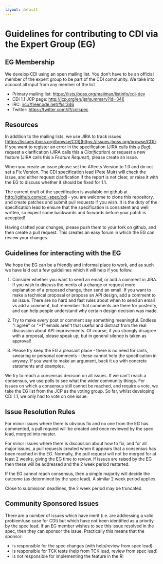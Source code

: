 ```yaml
---
layout: default
---
```


Guidelines for contributing to CDI via the Expert Group (EG)
============================================================

EG Membership
-------------

We develop CDI using an open mailing list. You don’t have to be an official member of the expert group to be part of the CDI community. We take into account all input from any member of the list

* Primary mailing list: <https://lists.jboss.org/mailman/listinfo/cdi-dev>
* CDI 1.1 JCP page: <http://jcp.org/en/jsr/summary?id=346>
* IRC: <irc://freenode.net/#jsr346>
* Twitter: <https://twitter.com/#!/cdispec>

Resources
---------

In addition to the mailing lists, we use JIRA to track issues [https://issues.jboss.org/browse/CDI](https://issues.jboss.org/browse/CDI). If you want to register an error in the specification (JIRA calls this a *Bug*), request a clarification (JIRA calls this a *Clarification*) or request a new feature (JIRA calls this a *Feature Request*), please create an issue.

When you create an issue please set the Affects Version to 1.0 and do not set a Fix Version. The CDI specification lead (Pete Muir) will check the issue, and either request clarification if the report is not clear, or raise it with the EG to discuss whether it should be fixed for 1.1.

The current draft of the specification is available on github at <http://github.com/cdi-spec/cdi> - you are welcome to clone this repository, and create patches and submit pull requests if you wish. It is the duty of the specification lead to ensure that the specification is consistent and well written, so expect some backwards and forwards before your patch is accepted!

Having crafted your changes, please push them to your fork on github, and then create a pull request. This creates an easy forum in which the EG can review your changes.


Guidelines for interacting with the EG
--------------------------------------

We hope the EG can be a friendly and informal place to work, and as such we have laid out a few guidelines which it will help if you follow.

1. Consider whether you want to send an email, or add a comment in JIRA. If you wish to discuss the merits of a change or request more explanation of a proposed change, then send an email. If you want to make a technical proposal or propose an API design, add a comment to an issue. There are no hard and fast rules about when to send an email vs add a comment, but remember that comments are there for posterity, and can help people understand why certain design decision was made.

2. Try to make every post or comment say something meaningful. Endless "I agree" or "+1" emails aren't that useful and distract from the real discussion about API improvements. Of course, if you strongly disagree with a proposal, please speak up, but in general silence is taken as approval!

3. Please try keep the EG a pleasant place - there is no need for rants, swearing or personal comments - these cannot help the specification in anyway. If you want to make an argument, back it up with concrete statements and examples.

We try to reach a consensus decision on all issues. If we can't reach a consensus, we use polls to see what the wider community things. For issues on which a consensus still cannot be reached, and require a vote, we take the EG list from the JCP as the voting group. So far, whilst developing CDI 1.1, we only had to vote on one issue.


Issue Resolution Rules
----------------------

For minor issues where there is obvious fix and no one from the EG has commented, a pull request will be created and once reviewed by the spec lead, merged into master.

For minor issues where there is discussion about how to fix, and for all major issues, a pull requests created when it appears that a consensus has been reached in the EG.  Normally, the pull request will not be merged for at least 2 weeks, giving the EG time to review. If issues are raised by the EG then these will be addressed and the 2 week period restarted.

If the EG cannot reach consensus, then a simple majority will decide the outcome (as determined by the spec lead). A similar 2 week period applies.

Close to submission deadlines, the 2 week period may be truncated.

Community Sponsored Issues
--------------------------

There are a number of issues which have merit (i.e. are addressing a valid problem/use case for CDI) but which have not been identified as a priority by the spec lead. If an EG member wishes to see this issue resolved in the spec, then they can sponsor the issue. Practically this means that the sponsor:

* is responsible for the spec changes (with help/review from spec lead)
* is responsible for TCK tests (help from TCK lead, review from spec lead)
* is not responsible for implementing the feature in the RI
